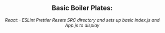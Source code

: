 <h2 align="center">Basic Boiler Plates:</h2>

<p align="center">
<em>
React:
  · ESLint
  Prettier
  Resets SRC directory and sets up basic index.js and App.js to display
</em>
<br />
</p>